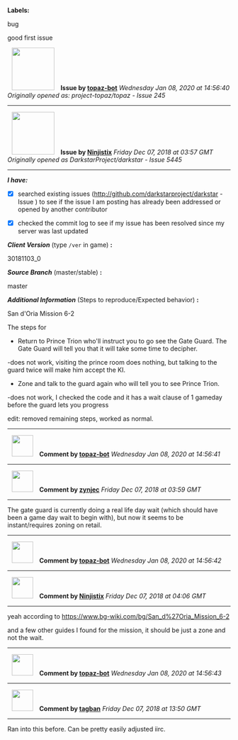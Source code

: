 **Labels:**

bug

good first issue



<a href="https://github.com/topaz-bot"><img src="https://avatars3.githubusercontent.com/u/59651103?v=4" width="96" height="96" hspace="10"></img></a> **Issue by [topaz-bot](https://github.com/topaz-bot)**
_Wednesday Jan 08, 2020 at 14:56:40_
_Originally opened as: project-topaz/topaz - Issue 245_

----

<a href="https://github.com/Ninjistix"><img src="https://avatars1.githubusercontent.com/u/12572974?v=4"  width="96" height="96" hspace="10"></img></a> **Issue by [Ninjistix](https://github.com/Ninjistix)**
_Friday Dec 07, 2018 at 03:57 GMT_
_Originally opened as DarkstarProject/darkstar - Issue 5445_

----

<!-- place 'x' mark between square [] brackets to checkmark box -->

**_I have:_**

- [X] searched existing issues (http://github.com/darkstarproject/darkstar - Issue ) to see if the issue I am posting has already been addressed or opened by another contributor
- [X] checked the commit log to see if my issue has been resolved since my server was last updated


<!-- Issues will be closed without being looked into if the following information is missing (unless its not applicable). -->

**_Client Version_** (type `/ver` in game) **:** 
30181103_0

**_Source Branch_** (master/stable) **:** 
master

<!-- If there is a server you know we can reproduce this on right now, please mention it here. -->
**_Additional Information_** (Steps to reproduce/Expected behavior) **:** 

San d'Oria Mission 6-2

The steps for 

* Return to Prince Trion who'll instruct you to go see the Gate Guard. The Gate Guard will tell you that it will take some time to decipher. 
-does not work, visiting the prince room does nothing, but talking to the guard twice will make him accept the KI.

* Zone and talk to the guard again who will tell you to see Prince Trion.
-does not work, I checked the code and it has a wait clause of 1 gameday before the guard lets you progress

edit: removed remaining steps, worked as normal.




----
<a href="https://github.com/topaz-bot"><img src="https://avatars3.githubusercontent.com/u/59651103?v=4" width="48" height="48" hspace="10"></img></a> **Comment by [topaz-bot](https://github.com/topaz-bot)**
_Wednesday Jan 08, 2020 at 14:56:41_

----

<a href="https://github.com/zynjec"><img src="https://avatars3.githubusercontent.com/u/17911103?v=4"  width="48" height="48" hspace="10"></img></a> **Comment by [zynjec](https://github.com/zynjec)**
_Friday Dec 07, 2018 at 03:59 GMT_

----

The gate guard is currently doing a real life day wait (which should have been a game day wait to begin with), but now it seems to be instant/requires zoning on retail.



----
<a href="https://github.com/topaz-bot"><img src="https://avatars3.githubusercontent.com/u/59651103?v=4" width="48" height="48" hspace="10"></img></a> **Comment by [topaz-bot](https://github.com/topaz-bot)**
_Wednesday Jan 08, 2020 at 14:56:42_

----

<a href="https://github.com/Ninjistix"><img src="https://avatars1.githubusercontent.com/u/12572974?v=4"  width="48" height="48" hspace="10"></img></a> **Comment by [Ninjistix](https://github.com/Ninjistix)**
_Friday Dec 07, 2018 at 04:06 GMT_

----

yeah according to https://www.bg-wiki.com/bg/San_d%27Oria_Mission_6-2

and a few other guides I found for the mission, it should be just a zone and not the wait.



----
<a href="https://github.com/topaz-bot"><img src="https://avatars3.githubusercontent.com/u/59651103?v=4" width="48" height="48" hspace="10"></img></a> **Comment by [topaz-bot](https://github.com/topaz-bot)**
_Wednesday Jan 08, 2020 at 14:56:43_

----

<a href="https://github.com/tagban"><img src="https://avatars1.githubusercontent.com/u/7320004?v=4"  width="48" height="48" hspace="10"></img></a> **Comment by [tagban](https://github.com/tagban)**
_Friday Dec 07, 2018 at 13:50 GMT_

----

Ran into this before. Can be pretty easily adjusted iirc.

